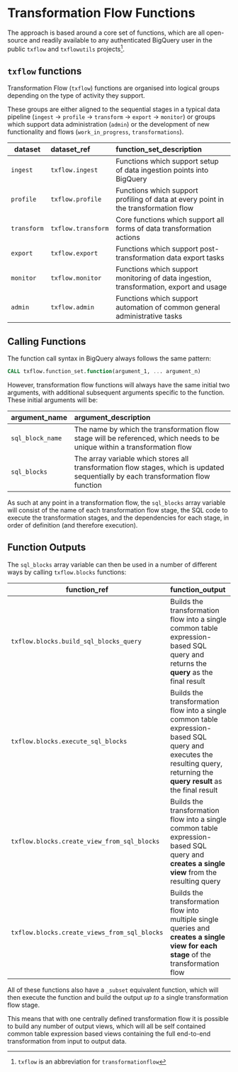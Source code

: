 # Transformation Flow Functions
The approach is based around a core set of functions, which are all open-source and readily available to any authenticated BigQuery user in the public `txflow` and `txflowutils` projects[^1].

## `txflow` functions
Transformation Flow (`txflow`) functions are organised into logical groups depending on the type of activity they support.  

These groups are either aligned to the sequential stages in a typical data pipeline (`ingest` → `profile` → `transform` → `export` → `monitor`) or groups which support data administration (`admin`) or the development of new functionality and flows (`work_in_progress`, `transformations`).

dataset | dataset_ref | function_set_description
--- | :-- | :-- 
`ingest` | `txflow.ingest` | Functions which support setup of data ingestion points into BigQuery
`profile` | `txflow.profile` | Functions which support profiling of data at every point in the transformation flow
`transform` | `txflow.transform` | Core functions which support all forms of data transformation actions
`export` | `txflow.export` | Functions which support post-transformation data export tasks
`monitor` | `txflow.monitor` | Functions which support monitoring of data ingestion, transformation, export and usage
`admin` | `txflow.admin` | Functions which support automation of common general administrative tasks

## Calling Functions
The function call syntax in BigQuery always follows the same pattern:
```sql
CALL txflow.function_set.function(argument_1, ... argument_n)
```
However, transformation flow functions will always have the same initial two arguments, with additional subsequent arguments specific to the function. These initial arguments will be:

argument_name | argument_description
--- | :--
`sql_block_name` | The name by which the transformation flow stage will be referenced, which needs to be unique within a transformation flow
`sql_blocks` | The array variable which stores all transformation flow stages, which is updated sequentially by each transformation flow function

As such at any point in a transformation flow, the `sql_blocks` array variable will consist of the name of each transformation flow stage, the SQL code to execute the transformation stages, and the dependencies for each stage, in order of definition (and therefore execution).

## Function Outputs
The `sql_blocks` array variable can then be used in a number of different ways by calling `txflow.blocks` functions:

function_ref | function_output
--- | :--
`txflow.blocks.build_sql_blocks_query` | Builds the transformation flow into a single common table expression-based SQL query and returns the **query** as the final result
`txflow.blocks.execute_sql_blocks` | Builds the transformation flow into a single common table expression-based SQL query and executes the resulting query, returning the **query result** as the final result
`txflow.blocks.create_view_from_sql_blocks` | Builds the transformation flow into a single common table expression-based SQL query and **creates a single view** from the resulting query
`txflow.blocks.create_views_from_sql_blocks` | Builds the transformation flow into multiple single queries and **creates a single view for each stage** of the transformation flow

All of these functions also have a `_subset` equivalent function, which will then execute the function and build the output _up to_ a single transformation flow stage.  

This means that with one centrally defined transformation flow it is possible to build any number of output views, which will all be self contained common table expression based views containing the full end-to-end transformation from input to output data.

[^1]: `txflow` is an abbreviation for `transformationflow`